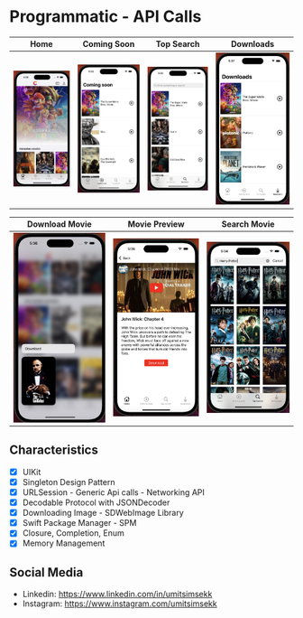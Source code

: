 # Programmatic - API Calls

Home     |  Coming Soon | Top Search | Downloads
:-------------------------:|:-------------------------:|:-------------------------:|:-------------------------:
<img alt="Home" src="Screenshot/home.png">|<img alt="Coming Soon" src="Screenshot/comingsoon.png">|<img alt="Top Search" src="Screenshot/topsearch.png">|<img alt="Downloads" src="Screenshot/downloads.png">

Download Movie |  Movie Preview | Search Movie
:-------------------------:|:-------------------------:|:-------------------------:
<img alt="Movie Preview" src="Screenshot/downloadmovie.png">|<img alt="Search Movies" src="Screenshot/moviepreview.png"> | <img alt="Search Movie" src="Screenshot/searchmovies.png">


## Characteristics

- [x] UIKit
- [x] Singleton Design Pattern
- [x] URLSession - Generic Api calls - Networking API
- [x] Decodable Protocol with JSONDecoder
- [x] Downloading Image - SDWebImage Library
- [x] Swift Package Manager - SPM
- [x] Closure, Completion, Enum
- [x] Memory Management

## Social Media
- Linkedin: https://www.linkedin.com/in/umitsimsekk
- Instagram: https://www.instagram.com/umitsimsekk
